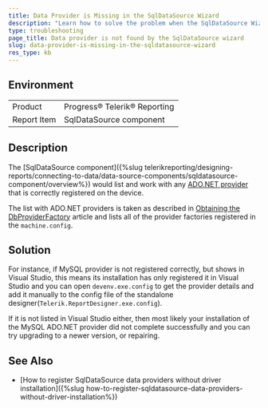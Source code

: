 ```yaml
---
title: Data Provider is Missing in the SqlDataSource Wizard
description: "Learn how to solve the problem when the SqlDataSource Wizard cannot find the selected data provider."
type: troubleshooting
page_title: Data provider is not found by the SqlDataSource wizard
slug: data-provider-is-missing-in-the-sqldatasource-wizard
res_type: kb
---
```


## Environment

<table>
	<tr>
		<td>Product</td>
		<td>Progress® Telerik® Reporting</td>
	</tr>
	<tr>
		<td>Report Item</td>
		<td>SqlDataSource component</td>
	</tr>
</table>

## Description

The [SqlDataSource component]({%slug telerikreporting/designing-reports/connecting-to-data/data-source-components/sqldatasource-component/overview%}) would list and work with any [ADO.NET provider](https://learn.microsoft.com/en-us/dotnet/framework/data/adonet/ado-net-overview) that is correctly registered on the device.

The list with ADO.NET providers is taken as described in [Obtaining the DbProviderFactory](https://learn.microsoft.com/en-us/dotnet/framework/data/adonet/obtaining-a-dbproviderfactory) article and lists all of the provider factories registered in the `machine.config`.

## Solution

For instance, if MySQL provider is not registered correctly, but shows in Visual Studio, this means its installation has only registered it in Visual Studio and you can open `devenv.exe.config` to get the provider details and add it manually to the config file of the standalone designer(`Telerik.ReportDesigner.exe.config`).

If it is not listed in Visual Studio either, then most likely your installation of the MySQL ADO.NET provider did not complete successfully and you can try upgrading to a newer version, or repairing.

## See Also

* [How to register SqlDataSource data providers without driver installation]({%slug how-to-register-sqldatasource-data-providers-without-driver-installation%})
